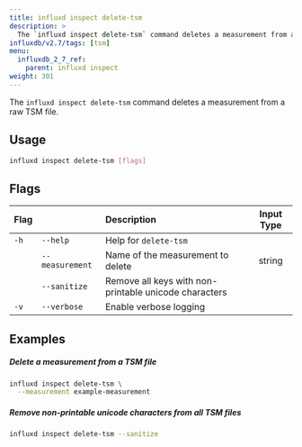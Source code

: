```yaml
---
title: influxd inspect delete-tsm
description: >
  The `influxd inspect delete-tsm` command deletes a measurement from a raw TSM file.
influxdb/v2.7/tags: [tsm]
menu:
  influxdb_2_7_ref:
    parent: influxd inspect
weight: 301
---
```


The `influxd inspect delete-tsm` command deletes a measurement from a raw TSM file.

## Usage
```sh
influxd inspect delete-tsm [flags]
```

## Flags
| Flag |                 | Description                                           | Input Type |
| :--- | :-------------- | :---------------------------------------------------- | :--------: |
| `-h` | `--help`        | Help for `delete-tsm`                                 |            |
|      | `--measurement` | Name of the measurement to delete                     |   string   |
|      | `--sanitize`    | Remove all keys with non-printable unicode characters |            |
| `-v` | `--verbose`     | Enable verbose logging                                |            |

## Examples

##### Delete a measurement from a TSM file
```sh
influxd inspect delete-tsm \
  --measurement example-measurement
```

##### Remove non-printable unicode characters from all TSM files
```sh
influxd inspect delete-tsm --sanitize
```
